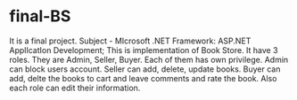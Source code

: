 # final-BS
It is a final project. Subject - MIcrosoft .NET Framework: ASP.NET ApplIcatIon Development;
This is implementation of Book Store. It have 3 roles. They are Admin, Seller, Buyer. Each of them has own privilege. Admin can block users account. Seller can add, delete, update books. Buyer can add, delte the books to cart and leave comments and rate the book. Also each role can edit their information.

